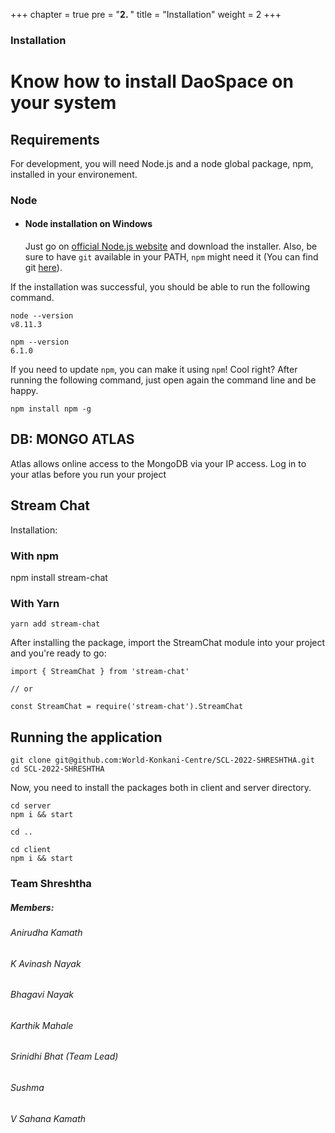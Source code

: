 +++
chapter = true
pre = "<b>2. </b>"
title = "Installation"
weight = 2
+++

### Installation


# Know how to install DaoSpace on your system
## Requirements
For development, you will need Node.js and a node global package, npm, installed in your environement.

### Node
- #### Node installation on Windows

  Just go on [official Node.js website](https://nodejs.org/) and download the installer.
Also, be sure to have `git` available in your PATH, `npm` might need it (You can find git [here](https://git-scm.com/)).

If the installation was successful, you should be able to run the following command.

    node --version
    v8.11.3

    npm --version
    6.1.0

If you need to update `npm`, you can make it using `npm`! Cool right? After running the following command, just open again the command line and be happy.

    npm install npm -g
    
## DB: MONGO ATLAS
    
   Atlas allows online access to the MongoDB via your IP access. Log in to your atlas before you run your project

## Stream Chat

  Installation:
### With npm
npm install stream-chat

### With Yarn
```yarn add stream-chat```

After installing the package, import the StreamChat module into your project and you're ready to go:

```
import { StreamChat } from 'stream-chat'

// or

const StreamChat = require('stream-chat').StreamChat
```
    
## Running the application

    git clone git@github.com:World-Konkani-Centre/SCL-2022-SHRESHTHA.git
    cd SCL-2022-SHRESHTHA
    
  Now, you need to install the packages both in client and server directory. 
  
    cd server
    npm i && start
    
    cd ..
   
    cd client
    npm i && start



### Team Shreshtha

 ##### Members:


###### Anirudha Kamath
###### K Avinash Nayak
###### Bhagavi Nayak
###### Karthik Mahale
###### Srinidhi Bhat (Team Lead)
###### Sushma
###### V Sahana Kamath